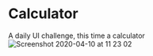 # Calculator
A daily UI challenge, this time a calculator
![Screenshot 2020-04-10 at 11 23 02](https://user-images.githubusercontent.com/54798835/78980189-ae7e4400-7b1d-11ea-9559-043d06d641a0.png)
